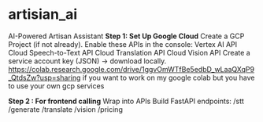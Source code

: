 # artisian_ai
AI-Powered Artisan Assistant
**Step 1: Set Up Google Cloud**
Create a GCP Project (if not already).
Enable these APIs in the console:
Vertex AI API
Cloud Speech-to-Text API
Cloud Translation API
Cloud Vision API
Create a service account key (JSON) → download locally.
https://colab.research.google.com/drive/1ggvOmWTfBe5edbD_wLaaQXqP9_QtdsZw?usp=sharing
if you want to work on my google colab but you have to use your own gcp services



**Step 2 : For frontend calling**
Wrap into APIs
Build FastAPI endpoints:
/stt
/generate
/translate
/vision
/pricing
